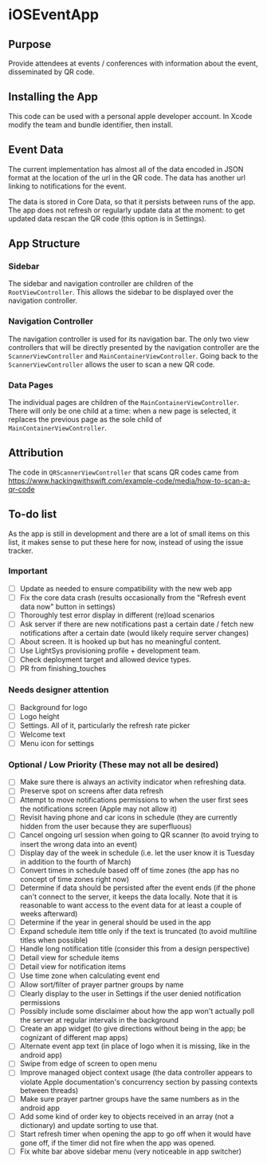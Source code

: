 # iOSEventApp

## Purpose

Provide attendees at events / conferences with information about the event, disseminated by QR code. 

## Installing the App

This code can be used with a personal apple developer account. In Xcode modify the team and bundle identifier, then install.

## Event Data

The current implementation has almost all of the data encoded in JSON format at the location of the url in the QR code. The data has another url linking to notifications for the event.

The data is stored in Core Data, so that it persists between runs of the app. The app does not refresh or regularly update data at the moment: to get updated data rescan the QR code (this option is in Settings).

## App Structure

### Sidebar

The sidebar and navigation controller are children of the `RootViewController`. This allows the sidebar to be displayed over the navigation controller.

### Navigation Controller

The navigation controller is used for its navigation bar. The only two view controllers that will be directly presented by the navigation controller are the `ScannerViewController` and `MainContainerViewController`. Going back to the `ScannerViewController` allows the user to scan a new QR code.

### Data Pages

The individual pages are children of the `MainContainerViewController`. There will only be one child at a time: when a new page is selected, it replaces the previous page as the sole child of `MainContainerViewController`.

## Attribution

The code in `QRScannerViewController` that scans QR codes came from https://www.hackingwithswift.com/example-code/media/how-to-scan-a-qr-code 


## To-do list
As the app is still in development and there are a lot of small items on this list, it makes sense to put these here for now, instead of using the issue tracker.

### Important

- [ ] Update as needed to ensure compatibility with the new web app
- [ ] Fix the core data crash (results occasionally from the "Refresh event data now" button in settings)
- [ ] Thoroughly test error display in different (re)load scenarios
- [ ] Ask server if there are new notifications past a certain date / fetch new notifications after a certain date (would likely require server changes)
- [ ] About screen. It is hooked up but has no meaningful content.
- [ ] Use LightSys provisioning profile + development team.
- [ ] Check deployment target and allowed device types. 
- [ ] PR from finishing_touches

### Needs designer attention
- [ ] Background for logo
- [ ] Logo height
- [ ] Settings. All of it, particularly the refresh rate picker
- [ ] Welcome text
- [ ] Menu icon for settings

### Optional / Low Priority (These may not all be desired)
- [ ] Make sure there is always an activity indicator when refreshing data.
- [ ] Preserve spot on screens after data refresh
- [ ] Attempt to move notifications permissions to when the user first sees the notifications screen (Apple may not allow it)
- [ ] Revisit having phone and car icons in schedule (they are currently hidden from the user because they are superfluous)
- [ ] Cancel ongoing url session when going to QR scanner (to avoid trying to insert the wrong data into an event)
- [ ] Display day of the week in schedule (i.e. let the user know it is Tuesday in addition to the fourth of March)
- [ ] Convert times in schedule based off of time zones (the app has no concept of time zones right now)
- [ ] Determine if data should be persisted after the event ends (if the phone can't connect to the server, it keeps the data locally. Note that it is reasonable to want access to the event data for at least a couple of weeks afterward)
- [ ] Determine if the year in general should be used in the app
- [ ] Expand schedule item title only if the text is truncated (to avoid multiline titles when possible)
- [ ] Handle long notification title (consider this from a design perspective)
- [ ] Detail view for schedule items
- [ ] Detail view for notification items
- [ ] Use time zone when calculating event end
- [ ] Allow sort/filter of prayer partner groups by name
- [ ] Clearly display to the user in Settings if the user denied notification permissions
- [ ] Possibly include some disclaimer about how the app won't actually poll the server at regular intervals in the background
- [ ] Create an app widget (to give directions without being in the app; be cognizant of different map apps)
- [ ] Alternate event app text (in place of logo when it is missing, like in the android app)
- [ ] Swipe from edge of screen to open menu
- [ ] Improve managed object context usage (the data controller appears to violate Apple documentation's concurrency section by passing contexts between threads)
- [ ] Make sure prayer partner groups have the same numbers as in the android app
- [ ] Add some kind of order key to objects received in an array (not a dictionary) and update sorting to use that.
- [ ] Start refresh timer when opening the app to go off when it would have gone off, if the timer did not fire when the app was opened.
- [ ] Fix white bar above sidebar menu (very noticeable in app switcher)
